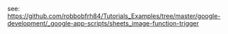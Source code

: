 see: https://github.com/robbobfrh84/Tutorials_Examples/tree/master/google-development/_google-app-scripts/sheets_image-function-trigger
